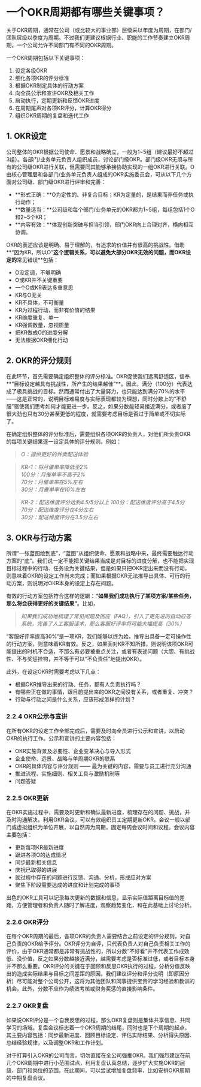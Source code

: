 # 一个OKR周期都有哪些关键事项？

关于OKR周期，通常在公司（或比较大的事业部）层级采以年度为周期，在部门/团队层级以季度为周期。不过我们更建议根据行业、职能的工作节奏建立OKR周期，一个公司允许不同部门有不同的OKR周期。

一个OKR周期包括以下关键事项：

1. 设定各级OKR
2. 细化各项KR的评分标准
3. 根据OKR制定具体的行动方案
4. 向全员公示和宣讲OKR及相关工作
5. 启动执行，定期更新和反馈OKR进度 
6. 在周期尾声对各项KR评分，计算OKR得分
7. 组织OKR周期的复盘和迭代工作

## 1. OKR设定

公司整体的OKR根据公司使命、愿景和战略确立，一般为1~5组（建议最好不超过3组）。各部门/业务单元负责人组织成员，讨论部门级OKR。部门级OKR无须与所有的公司级OKR进行关联，但需要同其能够承接协助实现的一组OKR进行关联。O由核心管理层和各部门/业务单元负责人组成的OKR实施委员会，可从以下几个方面对公司级、部门级OKR进行评审和完善：
- **形式正确：**O为定性的、非复合目标；KR为定量的，是结果而非任务或执行动作；
- **数量适当：**公司级和每个部门/业务单元的OKR都为1~5组，每组包括1个O和2~5个KR；
- **内容有效：**体现创新突破与担当引领，部门OKR向上合理对齐，横向相互协调。

OKR的表述应该是明确、易于理解的，有追求的价值并有很高的挑战性。借助**“因为KR，所以O”**这个逻辑关系，可以避免大部分OKR无效的问题，而OKR设定的**常见错误**包括：
* O没定调，不够明确
* O或KR并不关键重要
* 一个O或KR表达多重意思
* KR与O无关
* KR不具体，不可衡量
* KR为过程行动，而非有价值的结果
* KR维度重复、单一
* KR强调数量，忽视质量
* 把KR做成O的进度分解
* 无法根据OKR细化行动

## 2. OKR的评分规则

在此环节，首先需要确定组织整体的评分标准。OKR促使我们远离舒适区，信奉**“目标设定越具有挑战性，所产生的结果越佳”**。因此，满分（100分）代表达成了极具挑战的目标。然而通常付出了大量努力，也只能达到满分70%的水平——这是正常的，说明目标难易度与实际表现都较为理想，同时分数上的“不舒服”驱使我们思考如何才能更进一步。反之，如果分数能轻易接近满分，或者废了很大劲也只有30分甚至更低的程度，就需要考虑目标是否过于简单或不切实际了。

在确定组织整体的评分标准后，需要组织各项OKR的负责人，对他们所负责OKR的每项关键结果逐一设定具体的评分规则。例如：
> *O：提供更好的外卖配送体验*

> *KR-1：将月催单率降低至2%  
100分：月催单率不高于2%  
70分：月催单率在5%左右  
30分：月催单率在10%左右*

> *KR-2：配送维度评分达到4.5/5分以上
100分：配送维度评分高于4.5分  
70分：配送维度评分在4分左右  
30分：配送维度评分在3.5分左右*

## 3. OKR与行动方案

所谓“一张蓝图绘到底”，“蓝图”从组织使命、愿景和战略中来，最终需要触达行动方案的“底”。我们说一定不能把关键结果当成是对目标的进度分解，也不能把实现目标过程中的行动、任务设为关键结果，但是如果只把OKR定出来而没有行动，则意味着OKR的设定工作尚未完成；而如果根据OKR无法推导出具体、可行的行动方案，则说明对OKR本身的设定上存在问题。

有效的行动方案包括符合这样的逻辑：**“如果我们成功执行了某项方案/某些任务，那么将会获得更好的关键结果”**。比如，
> *如果我们成功地梳理了常见问题及回应（FAQ），引入了更先进的自动应答系统，完善了人工客服话术，那么客服好评率将可能大幅提高（30%）*

“客服好评率提高30%”是一项KR，我们能够以终为始，推导出具备一定可操作性的行动方案，则意味着KR有效。反之，如果面对KR不知所措，则说明该项OKR可能提出的时机不合适，不那么有必要被重点关注，或者有表述问题（大胆、有挑战性、不与奖惩挂钩，并不等于可以“不负责任”地提出OKR）。

此外，在设定OKR时需要考虑以下几点：
* 根据OKR推导出来的行动、任务，都有人负责执行吗？
* 有哪些正在做的事情，跟目前提出来的OKR之间没有关系，或者重复、冲突？
* 行动与行动之间是什么关系，应该形成怎样的计划？

### 2.2.4 OKR公示与宣讲

在所有OKR的设定工作全部完成后，需要及时向全员进行公示和宣讲，以启动OKR的执行工作。公示和宣讲的主要内容包括：

* OKR实施背景及必要性、企业变革决心与导入形式
* 企业使命、远景、战略与单周期OKR的联系
* OKR的具体内容与评分规则 —— 最为关键的内容，需要与员工进行充分沟通
* 推进流程、实施细则、相关工具与激励机制等
* 问题答疑 

### 2.2.5 OKR更新

在OKR实施过程中，需要及时更新和确认最新进度，梳理存在的问题、挑战，并及时沟通解决。利用OKR会议，可以有效组织员工定期更新OKR。会议一般以部门或虚拟组织为单位开展，以自然周为周期，固定每周会议时间和议程。会议内容主要包括：

* 更新每项KR最新进度
* 跟进各项O的达成情况
* 同步最新相关信息
* 庆祝已取得的进展
* 就过程中存在的问题进行反馈、沟通、分析，形成应对方案
* 聚焦下阶段需要达成的进度和计划完成的事项

出色的OKR工具可以记录每次更新的数据和信息，显示实际值距离目标值的差距，方便管理者和负责人随时了解进度，观察趋势变化，和在此基础上讨论分析。

### 2.2.6 OKR评分

在每个OKR周期的最后，各项OKR的负责人需要结合之前设定的评分规则，对自己负责的OKR给予评分。OKR评分为自评，只代表负责人对自己负责相关工作的评价，由于OKR通常都是非常有挑战性的，所以分数“不好看”并不代表工作成效低、没价值，反之如果分数越接近满分，越需要考虑是否标准过低，或者目标本身并不那么重要。OKR评分的关键在于回顾和反思OKR执行的过程，分析分值反映出的造成实际结果与目标之间差距的原因。我们建议评分和评分说明（即原因分析）尽可能对整个公司公开，这将为其他团队和同事提供宝贵的学习经验和教训的机会。此外，分数不应作为绩效考核或财务奖惩的直接影响条件。

### 2.2.7 OKR复盘

如果说OKR评分是一个自我反思的过程，那么OKR复盘则是集体共享信息、共同学习的场域。复盘会议标志着一个OKR周期的结尾，同时也是下个周期的起点，其主要内容包括：同步最新进度、回顾目标设定、评估实际结果、分析得失原因、总结经验规律，以及调整OKR和工作计划。

对于打算引入OKR的公司而言，切勿直接在全公司强推OKR。我们强烈建议在前几个OKR周期中进行小范围试点，利用复盘认真总结，逐步扩大实施OKR的层级、部门和岗位的范围。在此期间，可以尝试增加复盘频率，比如安排OKR周期的中期复盘会议。


